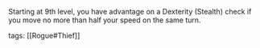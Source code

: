 Starting at 9th level, you have advantage on a Dexterity (Stealth) check if you move no more than half your speed on the same turn.

tags: [[Rogue#Thief]]
